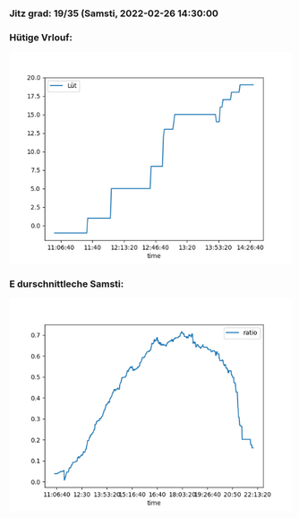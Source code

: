 ### Jitz grad: 19/35 (Samsti, 2022-02-26 14:30:00

### Hütige Vrlouf:
![Graph](Today.png)

### E durschnittleche Samsti:
![Graph](Samsti.png)